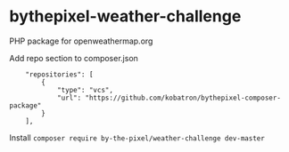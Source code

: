 # bythepixel-weather-challenge
PHP package for openweathermap.org

Add repo section to composer.json
```
    "repositories": [
        {
            "type": "vcs",
            "url": "https://github.com/kobatron/bythepixel-composer-package"
        }
    ],
```
Install
```composer require by-the-pixel/weather-challenge dev-master```

